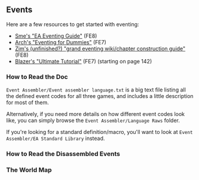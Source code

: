 ## Events

Here are a few resources to get started with eventing:

- [Sme's "EA Eventing Guide"](https://feuniverse.us/t/fe8-ea-eventing-guide/7080) (FE8)
- [Arch's "Eventing for Dummies"](http://feuniverse.us/t/eventing-for-dummies/109) (FE7)
- [Zim's (unfinished?) "grand eventing wiki/chapter construction guide"](http://feuniverse.us/t/fe8-the-grand-eventing-wiki-chapter-construction-guide-wip/1594) (FE8)
- [Blazer's "Ultimate Tutorial"](https://www.dropbox.com/sh/zymc1h221nnxpm9/AACZicftK6SbxlndbmYXCpiua/ToolBox?dl=0&preview=Ultimate+Tutorial.pdf) (FE7) (starting on page 142)

### How to Read the Doc

`Event Assembler/Event assembler language.txt` is a big text file listing all the defined event codes for all three games, and includes a little description for most of them.

Alternatively, if you need more details on how different event codes look like, you can simply browse the `Event Assembler/Language Raws` folder.

If you're looking for a standard definition/macro, you'll want to look at `Event Assembler/EA Standard Library` instead.

### How to Read the Disassembled Events
### The World Map

